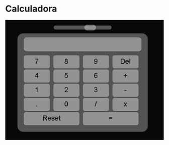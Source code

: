# Calculadora
 
![Imagem da Calculadora](https://github.com/Giovannelrodrigues/Calculadora/blob/main/calculadora.PNG)